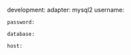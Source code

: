 <!-- post: rails-stacks_note -->


development:
    adapter: mysql2
    username: 

    password: 

    database: 

    host: 

